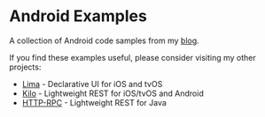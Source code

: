# Android Examples
A collection of Android code samples from my [blog](https://gkbrown.org).

If you find these examples useful, please consider visiting my other projects:

* [Lima](https://github.com/gk-brown/Lima) - Declarative UI for iOS and tvOS
* [Kilo](https://github.com/gk-brown/Kilo) - Lightweight REST for iOS/tvOS and Android
* [HTTP-RPC](https://github.com/gk-brown/HTTP-RPC) - Lightweight REST for Java